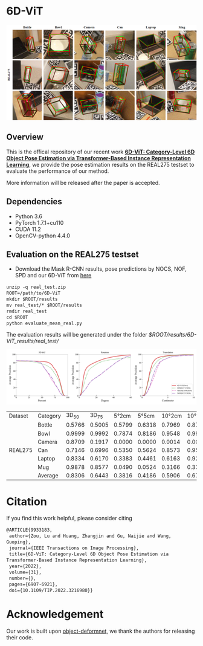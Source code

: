 # 6D-ViT

![teaser](demo/fig_visualization_real.png)




## Overview

This is the offical repository of our recent work [**6D-ViT: Category-Level 6D Object Pose Estimation via Transformer-Based Instance Representation Learning**](https://ieeexplore.ieee.org/document/9933183), we provide the pose estimation results on the REAL275 testset to evaluate the performance of our method.

More information will be released after the paper is accepted.



## Dependencies

* Python 3.6
* PyTorch 1.7.1+cu110
* CUDA 11.2
* OpenCV-python 4.4.0



## Evaluation on the REAL275 testset


* Download the Mask R-CNN results, pose predictions by NOCS, NOF, SPD and our 6D-ViT from [here](https://drive.google.com/file/d/1BHHqP7tKkQos4_H0NtztWoy79-YdnVrP/view?usp=sharing)


```
unzip -q real_test.zip
ROOT=/path/to/6D-ViT
mkdir $ROOT/results
mv real_test/* $ROOT/results
rmdir real_test
cd $ROOT
python evaluate_mean_real.py
```


The evaluation results will be generated under the folder _$ROOT/results/6D-ViT_results/real_test/_


![teaser](demo/mAP_real_test.png)





<table>
    <tr>
        <td>Dataset</td> 
        <td>Category</td> 
        <td>3D<sub>50</sub></td>
        <td>3D<sub>75</sub></td> 
        <td>5°2cm</td> 
        <td>5°5cm</td> 
        <td>10°2cm</td> 
        <td>10°5cm</td> 
        <td>10°10cm</td> 
   </tr>
    <tr>
        <td rowspan="7">REAL275</td>    
        <td >Bottle</td>  
        <td >0.5766</td>  
        <td >0.5005</td>  
        <td >0.5799</td> 
        <td >0.6318</td> 
        <td >0.7969</td> 
        <td >0.8703</td> 
        <td >0.9752</td> 
    </tr>
    <tr>
        <td >Bowl</td>  
        <td >0.9999</td>  
        <td >0.9992</td>  
        <td >0.7874</td>  
        <td >0.8186</td>  
        <td >0.9548</td>  
        <td >0.9914</td>  
        <td >0.9914</td>  
    </tr>
    <tr>
        <td >Camera</td> 
        <td >0.8709</td>  
        <td >0.1917</td>  
        <td >0.0000</td>  
        <td >0.0000</td>  
        <td >0.0014</td>  
        <td >0.0019</td>  
        <td >0.0019</td>  
    </tr>
    <tr>
        <td >Can</td>  
        <td >0.7146</td>  
        <td >0.6996</td>  
        <td >0.5350</td>  
        <td >0.5624</td>  
        <td >0.8573</td>  
        <td >0.9551</td>  
        <td >0.9555</td>  
    </tr>
    <tr>
        <td >Laptop</td>  
        <td >0.8334</td>  
        <td >0.6170</td>  
        <td >0.3383</td>  
        <td >0.4461</td>  
        <td >0.6163</td>  
        <td >0.9217</td>  
        <td >0.9361</td>  
    </tr>
    <tr>
        <td >Mug</td>  
        <td >0.9878</td>  
        <td >0.8577</td>  
        <td >0.0490</td>  
        <td >0.0524</td>  
        <td >0.3166</td>  
        <td >0.3333</td>  
        <td >0.3333</td>  
    </tr>
    <tr>
        <td >Average</td>  
        <td >0.8306</td>  
        <td >0.6443</td>  
        <td >0.3816</td>  
        <td >0.4186</td>  
        <td >0.5906</td>  
        <td >0.6789</td>  
        <td >0.6989</td>  
    </tr>
</table>



# Citation

If you find this work helpful, please consider citing


```
@ARTICLE{9933183,  
 author={Zou, Lu and Huang, Zhangjin and Gu, Naijie and Wang, Guoping},  
 journal={IEEE Transactions on Image Processing},     
 title={6D-ViT: Category-Level 6D Object Pose Estimation via Transformer-Based Instance Representation Learning},   
 year={2022},  
 volume={31},  
 number={},  
 pages={6907-6921},  
 doi={10.1109/TIP.2022.3216980}}

```




# Acknowledgement

Our work is built upon [object-deformnet](https://github.com/mentian/object-deformnet), we thank the authors for releasing their code.
